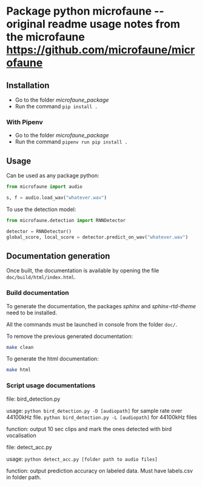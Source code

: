 # Package python **microfaune** -- original readme usage notes from the microfaune https://github.com/microfaune/microfaune

## Installation

* Go to the folder *microfaune_package*
* Run the command `pip install .`

### With Pipenv

* Go to the folder *microfaune_package*
* Run the command `pipenv run pip install .`

## Usage

Can be used as any package python:

```python
from microfaune import audio

s, f = audio.load_wav("whatever.wav")
```

To use the detection model:

```python
from microfaune.detection import RNNDetector

detector = RNNDetector()
global_score, local_score = detector.predict_on_wav("whatever.wav")

```


## Documentation generation

Once built, the documentation is available by opening the file `doc/build/html/index.html`.

### Build documentation

To generate the documentation, the packages *sphinx* and *sphinx-rtd-theme* need to be
installed.

All the commands must be launched in console from the folder `doc/`.

To remove the previous generated documentation:
```bash
make clean
```

To generate the html documentation:
```bash
make html
```

### Script usage documentations

file: bird_detection.py

usage: ```python bird_detection.py -D [audiopath]``` for sample rate over 44100kHz file. ```python bird_detection.py -L [audiopath]``` for 44100kHz files

function: output 10 sec clips and mark the ones detected with bird vocalisation


file: detect_acc.py

usage: ```python detect_acc.py [folder path to audio files]```

function: output prediction accuracy on labeled data. Must have labels.csv in folder path.
